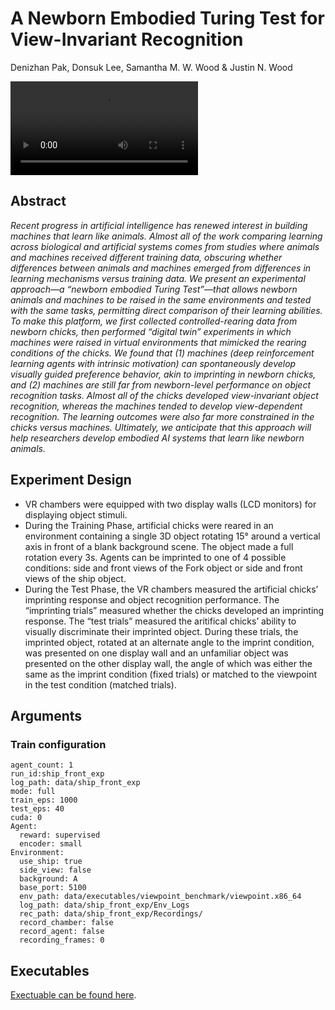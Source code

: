 # A Newborn Embodied Turing Test for View-Invariant Recognition

Denizhan Pak, Donsuk Lee, Samantha M. W. Wood & Justin N. Wood

<video controls>
   <source src="../_static/video/viewpoint.mp4" type="video/mp4">
</video>

## Abstract

*Recent progress in artificial intelligence has renewed interest in building machines that learn like animals. Almost all of the work comparing learning across biological and artificial systems comes from studies where animals and machines received different training data, obscuring whether differences between animals and machines emerged from differences in learning mechanisms versus training data. We present an experimental approach—a “newborn embodied Turing Test”—that allows newborn animals and machines to be raised in the same environments and tested with the same tasks, permitting direct comparison of their learning abilities. To make this platform, we first collected controlled-rearing data from newborn chicks, then performed “digital twin” experiments in which machines were raised in virtual environments that mimicked the rearing conditions of the chicks. We found that (1) machines (deep reinforcement learning agents with intrinsic motivation) can spontaneously develop visually guided preference behavior, akin to imprinting in newborn chicks, and (2) machines are still far from newborn-level performance on object recognition tasks. Almost all of the chicks developed view-invariant object recognition, whereas the machines tended to develop view-dependent recognition. The learning outcomes were also far more constrained in the chicks versus machines. Ultimately, we anticipate that this approach will help researchers develop embodied AI systems that learn like newborn animals.*

## Experiment Design

- VR chambers were equipped with two display walls (LCD monitors) for displaying object stimuli.
- During the Training Phase, artificial chicks were reared in an environment containing a single 3D object rotating 15° around a vertical axis in front of a blank background scene. The object made a full rotation every 3s. Agents can be imprinted to one of 4 possible conditions: side and front views of the Fork object or side and front views of the ship object.
- During the Test Phase, the VR chambers measured the artificial chicks’ imprinting response and object recognition performance. The “imprinting trials” measured whether the chicks developed an imprinting response.  The “test trials” measured the aritifical chicks’ ability to visually discriminate their imprinted object. During these trials, the imprinted object, rotated at an alternate angle to the imprint condition, was presented on one display wall and an unfamiliar object was presented on the other display wall, the angle of which was either the same as the imprint condition (fixed trials) or matched to the viewpoint in the test condition (matched trials).

## Arguments

### Train configuration

```
agent_count: 1
run_id:ship_front_exp
log_path: data/ship_front_exp
mode: full
train_eps: 1000
test_eps: 40
cuda: 0
Agent:
  reward: supervised
  encoder: small
Environment:
  use_ship: true
  side_view: false
  background: A
  base_port: 5100
  env_path: data/executables/viewpoint_benchmark/viewpoint.x86_64
  log_path: data/ship_front_exp/Env_Logs
  rec_path: data/ship_front_exp/Recordings/
  record_chamber: false
  record_agent: false
  recording_frames: 0
```

## Executables

[Exectuable can be found here](https://origins.luddy.indiana.edu/unity/executables/).
